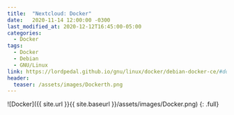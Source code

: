```yaml
---
title:  "Nextcloud: Docker"
date:   2020-11-14 12:00:00 -0300
last_modified_at: 2020-12-12T16:45:00-05:00
categories:
  - Docker
tags:
  - Docker
  - Debian
  - GNU/Linux
link: https://lordpedal.github.io/gnu/linux/docker/debian-docker-ce/#docker-nextcloud
header:
  teaser: /assets/images/Dockerth.png
---
```


![Docker]({{ site.url }}{{ site.baseurl }}/assets/images/Docker.png)
{: .full}
